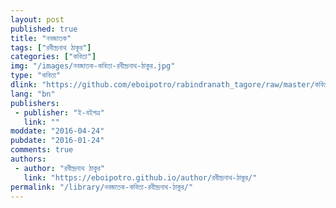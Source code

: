 ```yaml
---
layout: post
published: true
title: "নবজাতক"
tags: ["রবীন্দ্রনাথ ঠাকুর"]
categories: ["কবিতা"]
img: "/images/নবজাতক-কবিতা-রবীন্দ্রনাথ-ঠাকুর.jpg"
type: "কবিতা"
dlink: "https://github.com/eboipotro/rabindranath_tagore/raw/master/কবিতা/নবজাতক.epub"
lang: "bn"
publishers: 
 - publisher: "ই-বইপত্র"
   link: ""
moddate: "2016-04-24"
pubdate: "2016-01-24"
comments: true
authors: 
 - author: "রবীন্দ্রনাথ ঠাকুর"
   link: "https://eboipotro.github.io/author/রবীন্দ্রনাথ-ঠাকুর/"
permalink: "/library/নবজাতক-কবিতা-রবীন্দ্রনাথ-ঠাকুর/"
---
```

